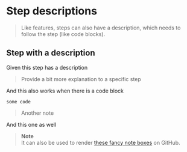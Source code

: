 # Step descriptions

> Like features, steps can also have a description, which needs to follow the
> step (like code blocks).

## Step with a description

Given this step has a description

> Provide a bit more explanation to a specific step

<!-- comments still work and get applied to the following step -->

And this also works when there is a code block

```
some code
```

> Another note

And this one as well

> **Note**  
> It can also be used to render
> [these fancy note boxes](https://github.com/community/community/discussions/16925#discussion-4085374)
> on GitHub.
